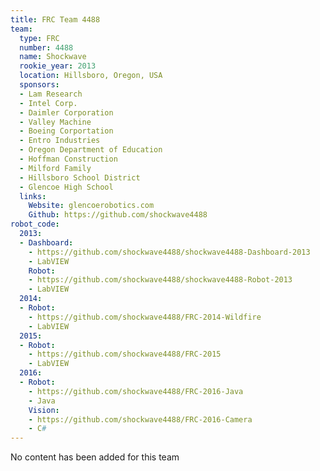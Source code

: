 ```yaml
---
title: FRC Team 4488
team:
  type: FRC
  number: 4488
  name: Shockwave
  rookie_year: 2013
  location: Hillsboro, Oregon, USA
  sponsors:
  - Lam Research
  - Intel Corp.
  - Daimler Corporation
  - Valley Machine
  - Boeing Corportation
  - Entro Industries
  - Oregon Department of Education
  - Hoffman Construction
  - Milford Family
  - Hillsboro School District
  - Glencoe High School
  links:
    Website: glencoerobotics.com
    Github: https://github.com/shockwave4488
robot_code:
  2013:
  - Dashboard:
    - https://github.com/shockwave4488/shockwave4488-Dashboard-2013
    - LabVIEW
    Robot:
    - https://github.com/shockwave4488/shockwave4488-Robot-2013
    - LabVIEW
  2014:
  - Robot:
    - https://github.com/shockwave4488/FRC-2014-Wildfire
    - LabVIEW
  2015:
  - Robot:
    - https://github.com/shockwave4488/FRC-2015
    - LabVIEW
  2016:
  - Robot:
    - https://github.com/shockwave4488/FRC-2016-Java
    - Java
    Vision:
    - https://github.com/shockwave4488/FRC-2016-Camera
    - C#
---
```


No content has been added for this team
